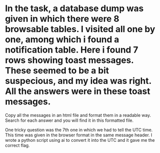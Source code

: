 # In the task, a database dump was given in which there were 8 browsable tables. I visited all one by one, among which i found a notification table. Here i found 7 rows showing toast messages. These seemed to be a bit suspecious, and my idea was right. All the answers were in these toast messages.

Copy all the messages in an html file and format them in a readable way. Search for each answer and you will find it in this formatted file.

One tricky question was the 7th one in which we had to tell the UTC time. This time was given in the browser format in the same message header. I wrote a python script using ai to convert it into the UTC and it gave me the correct flag.
